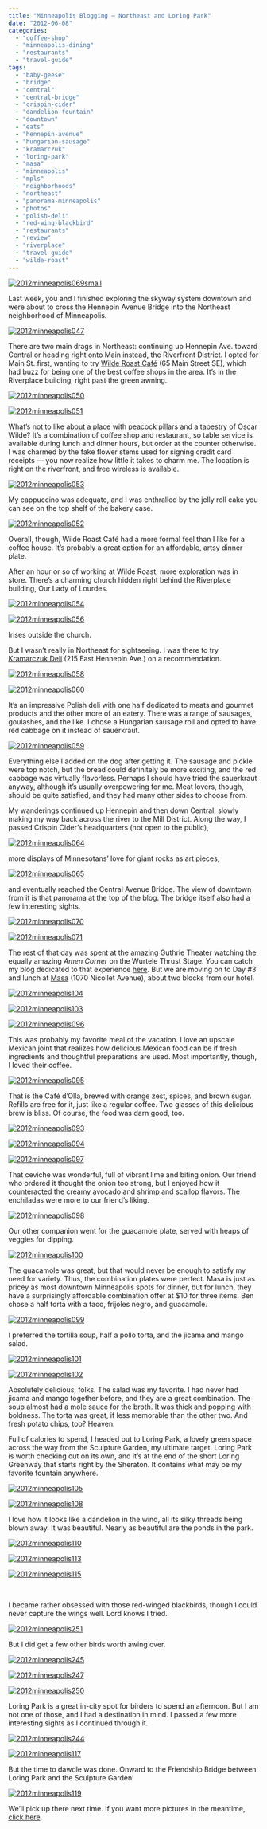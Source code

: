 ```yaml
---
title: "Minneapolis Blogging – Northeast and Loring Park"
date: "2012-06-08"
categories:
  - "coffee-shop"
  - "minneapolis-dining"
  - "restaurants"
  - "travel-guide"
tags:
  - "baby-geese"
  - "bridge"
  - "central"
  - "central-bridge"
  - "crispin-cider"
  - "dandelion-fountain"
  - "downtown"
  - "eats"
  - "hennepin-avenue"
  - "hungarian-sausage"
  - "kramarczuk"
  - "loring-park"
  - "masa"
  - "minneapolis"
  - "mpls"
  - "neighborhoods"
  - "northeast"
  - "panorama-minneapolis"
  - "photos"
  - "polish-deli"
  - "red-wing-blackbird"
  - "restaurants"
  - "review"
  - "riverplace"
  - "travel-guide"
  - "wilde-roast"
---
```





<div class="caption">

[![](http://s3.amazonaws.com/thegourmez-wpmedia/2012/06/2012minneapolis069small-1024x110.jpg "2012minneapolis069small")](http://s3.amazonaws.com/thegourmez-wpmedia/2012/06/2012minneapolis069small.jpg)</div>


Last week, you and I finished exploring the skyway system downtown and were about to cross the Hennepin Avenue Bridge into the Northeast neighborhood of Minneapolis.

[![](http://s3.amazonaws.com/thegourmez-wpmedia/2012/06/2012minneapolis047.jpg "2012minneapolis047")](http://s3.amazonaws.com/thegourmez-wpmedia/2012/06/2012minneapolis047.jpg)

There are two main drags in Northeast: continuing up Hennepin Ave. toward Central or heading right onto Main instead, the Riverfront District. I opted for Main St. first, wanting to try [Wilde Roast Café](http://wilderoastcafe.com/) (65 Main Street SE), which had buzz for being one of the best coffee shops in the area. It’s in the Riverplace building, right past the green awning.

[![](http://s3.amazonaws.com/thegourmez-wpmedia/2012/06/2012minneapolis050.jpg "2012minneapolis050")](http://s3.amazonaws.com/thegourmez-wpmedia/2012/06/2012minneapolis050.jpg)

[![](http://s3.amazonaws.com/thegourmez-wpmedia/2012/06/2012minneapolis051.jpg "2012minneapolis051")](http://s3.amazonaws.com/thegourmez-wpmedia/2012/06/2012minneapolis051.jpg)

What’s not to like about a place with peacock pillars and a tapestry of Oscar Wilde? It’s a combination of coffee shop and restaurant, so table service is available during lunch and dinner hours, but order at the counter otherwise. I was charmed by the fake flower stems used for signing credit card receipts — you now realize how little it takes to charm me. The location is right on the riverfront, and free wireless is available.

[![](http://s3.amazonaws.com/thegourmez-wpmedia/2012/06/2012minneapolis053.jpg "2012minneapolis053")](http://s3.amazonaws.com/thegourmez-wpmedia/2012/06/2012minneapolis053.jpg)

My cappuccino was adequate, and I was enthralled by the jelly roll cake you can see on the top shelf of the bakery case.

[![](http://s3.amazonaws.com/thegourmez-wpmedia/2012/06/2012minneapolis052.jpg "2012minneapolis052")](http://s3.amazonaws.com/thegourmez-wpmedia/2012/06/2012minneapolis052.jpg)

Overall, though, Wilde Roast Café had a more formal feel than I like for a coffee house. It’s probably a great option for an affordable, artsy dinner plate.

After an hour or so of working at Wilde Roast, more exploration was in store. There’s a charming church hidden right behind the Riverplace building, Our Lady of Lourdes.

[![](http://s3.amazonaws.com/thegourmez-wpmedia/2012/06/2012minneapolis054.jpg "2012minneapolis054")](http://s3.amazonaws.com/thegourmez-wpmedia/2012/06/2012minneapolis054.jpg)

[![](http://s3.amazonaws.com/thegourmez-wpmedia/2012/06/2012minneapolis056.jpg "2012minneapolis056")](http://s3.amazonaws.com/thegourmez-wpmedia/2012/06/2012minneapolis056.jpg)

Irises outside the church.

But I wasn’t really in Northeast for sightseeing. I was there to try [Kramarczuk Deli](http://kramarczuk.com/) (215 East Hennepin Ave.) on a recommendation.

[![](http://s3.amazonaws.com/thegourmez-wpmedia/2012/06/2012minneapolis058.jpg "2012minneapolis058")](http://s3.amazonaws.com/thegourmez-wpmedia/2012/06/2012minneapolis058.jpg)




<div class="caption">

[![](http://s3.amazonaws.com/thegourmez-wpmedia/2012/06/2012minneapolis060.jpg "2012minneapolis060")](http://s3.amazonaws.com/thegourmez-wpmedia/2012/06/2012minneapolis060.jpg)</div>


It’s an impressive Polish deli with one half dedicated to meats and gourmet products and the other more of an eatery. There was a range of sausages, goulashes, and the like. I chose a Hungarian sausage roll and opted to have red cabbage on it instead of sauerkraut.

[![](http://s3.amazonaws.com/thegourmez-wpmedia/2012/06/2012minneapolis059.jpg "2012minneapolis059")](http://s3.amazonaws.com/thegourmez-wpmedia/2012/06/2012minneapolis059.jpg)

Everything else I added on the dog after getting it. The sausage and pickle were top notch, but the bread could definitely be more exciting, and the red cabbage was virtually flavorless. Perhaps I should have tried the sauerkraut anyway, although it’s usually overpowering for me. Meat lovers, though, should be quite satisfied, and they had many other sides to choose from.

My wanderings continued up Hennepin and then down Central, slowly making my way back across the river to the Mill District. Along the way, I passed Crispin Cider’s headquarters (not open to the public),

[![](http://s3.amazonaws.com/thegourmez-wpmedia/2012/06/2012minneapolis064.jpg "2012minneapolis064")](http://s3.amazonaws.com/thegourmez-wpmedia/2012/06/2012minneapolis064.jpg)

more displays of Minnesotans’ love for giant rocks as art pieces,

[![](http://s3.amazonaws.com/thegourmez-wpmedia/2012/06/2012minneapolis065.jpg "2012minneapolis065")](http://s3.amazonaws.com/thegourmez-wpmedia/2012/06/2012minneapolis065.jpg)

and eventually reached the Central Avenue Bridge. The view of downtown from it is that panorama at the top of the blog. The bridge itself also had a few interesting sights.

[![](http://s3.amazonaws.com/thegourmez-wpmedia/2012/06/2012minneapolis070.jpg "2012minneapolis070")](http://s3.amazonaws.com/thegourmez-wpmedia/2012/06/2012minneapolis070.jpg)




<div class="caption">

[![](http://s3.amazonaws.com/thegourmez-wpmedia/2012/06/2012minneapolis071.jpg "2012minneapolis071")](http://s3.amazonaws.com/thegourmez-wpmedia/2012/06/2012minneapolis071.jpg)</div>


The rest of that day was spent at the amazing Guthrie Theater watching the equally amazing _Amen Corner_ on the Wurtele Thrust Stage. You can catch my blog dedicated to that experience [here](http://www.thegourmez.com/2012/05/minneapolis-blogging-the-guthrie-theater-and-the-amen-corner/). But we are moving on to Day #3 and lunch at [Masa](http://www.masa-restaurant.com/) (1070 Nicollet Avenue), about two blocks from our hotel.




<div class="caption">

[![](http://s3.amazonaws.com/thegourmez-wpmedia/2012/06/2012minneapolis104.jpg "2012minneapolis104")](http://s3.amazonaws.com/thegourmez-wpmedia/2012/06/2012minneapolis104.jpg)</div>





<div class="caption">

[![](http://s3.amazonaws.com/thegourmez-wpmedia/2012/06/2012minneapolis103.jpg "2012minneapolis103")](http://s3.amazonaws.com/thegourmez-wpmedia/2012/06/2012minneapolis103.jpg)</div>





<div class="caption">

[![](http://s3.amazonaws.com/thegourmez-wpmedia/2012/06/2012minneapolis096.jpg "2012minneapolis096")](http://s3.amazonaws.com/thegourmez-wpmedia/2012/06/2012minneapolis096.jpg)</div>


This was probably my favorite meal of the vacation. I love an upscale Mexican joint that realizes how delicious Mexican food can be if fresh ingredients and thoughtful preparations are used. Most importantly, though, I loved their coffee.

[![](http://s3.amazonaws.com/thegourmez-wpmedia/2012/06/2012minneapolis095.jpg "2012minneapolis095")](http://s3.amazonaws.com/thegourmez-wpmedia/2012/06/2012minneapolis095.jpg)

That is the Café d’Olla, brewed with orange zest, spices, and brown sugar. Refills are free for it, just like a regular coffee. Two glasses of this delicious brew is bliss. Of course, the food was darn good, too.




<div class="caption">

[![](http://s3.amazonaws.com/thegourmez-wpmedia/2012/06/2012minneapolis093.jpg "2012minneapolis093")](http://s3.amazonaws.com/thegourmez-wpmedia/2012/06/2012minneapolis093.jpg)</div>





<div class="caption">

[![](http://s3.amazonaws.com/thegourmez-wpmedia/2012/06/2012minneapolis094.jpg "2012minneapolis094")](http://s3.amazonaws.com/thegourmez-wpmedia/2012/06/2012minneapolis094.jpg)</div>





<div class="caption">

[![](http://s3.amazonaws.com/thegourmez-wpmedia/2012/06/2012minneapolis097.jpg "2012minneapolis097")](http://s3.amazonaws.com/thegourmez-wpmedia/2012/06/2012minneapolis097.jpg)</div>


That ceviche was wonderful, full of vibrant lime and biting onion. Our friend who ordered it thought the onion too strong, but I enjoyed how it counteracted the creamy avocado and shrimp and scallop flavors. The enchiladas were more to our friend’s liking.

[![](http://s3.amazonaws.com/thegourmez-wpmedia/2012/06/2012minneapolis098.jpg "2012minneapolis098")](http://s3.amazonaws.com/thegourmez-wpmedia/2012/06/2012minneapolis098.jpg)

Our other companion went for the guacamole plate, served with heaps of veggies for dipping.

[![](http://s3.amazonaws.com/thegourmez-wpmedia/2012/06/2012minneapolis100.jpg "2012minneapolis100")](http://s3.amazonaws.com/thegourmez-wpmedia/2012/06/2012minneapolis100.jpg)

The guacamole was great, but that would never be enough to satisfy my need for variety. Thus, the combination plates were perfect. Masa is just as pricey as most downtown Minneapolis spots for dinner, but for lunch, they have a surprisingly affordable combination offer at $10 for three items. Ben chose a half torta with a taco, frijoles negro, and guacamole.

[![](http://s3.amazonaws.com/thegourmez-wpmedia/2012/06/2012minneapolis099.jpg "2012minneapolis099")](http://s3.amazonaws.com/thegourmez-wpmedia/2012/06/2012minneapolis099.jpg)

I preferred the tortilla soup, half a pollo torta, and the jicama and mango salad.

[![](http://s3.amazonaws.com/thegourmez-wpmedia/2012/06/2012minneapolis101.jpg "2012minneapolis101")](http://s3.amazonaws.com/thegourmez-wpmedia/2012/06/2012minneapolis101.jpg)

[![](http://s3.amazonaws.com/thegourmez-wpmedia/2012/06/2012minneapolis102.jpg "2012minneapolis102")](http://s3.amazonaws.com/thegourmez-wpmedia/2012/06/2012minneapolis102.jpg)

Absolutely delicious, folks. The salad was my favorite. I had never had jicama and mango together before, and they are a great combination. The soup almost had a mole sauce for the broth. It was thick and popping with boldness. The torta was great, if less memorable than the other two. And fresh potato chips, too? Heaven.

Full of calories to spend, I headed out to Loring Park, a lovely green space across the way from the Sculpture Garden, my ultimate target. Loring Park is worth checking out on its own, and it’s at the end of the short Loring Greenway that starts right by the Sheraton. It contains what may be my favorite fountain anywhere.

[![](http://s3.amazonaws.com/thegourmez-wpmedia/2012/06/2012minneapolis105.jpg "2012minneapolis105")](http://s3.amazonaws.com/thegourmez-wpmedia/2012/06/2012minneapolis105.jpg)

[![](http://s3.amazonaws.com/thegourmez-wpmedia/2012/06/2012minneapolis108.jpg "2012minneapolis108")](http://s3.amazonaws.com/thegourmez-wpmedia/2012/06/2012minneapolis108.jpg)

I love how it looks like a dandelion in the wind, all its silky threads being blown away. It was beautiful. Nearly as beautiful are the ponds in the park.

[![](http://s3.amazonaws.com/thegourmez-wpmedia/2012/06/2012minneapolis110.jpg "2012minneapolis110")](http://s3.amazonaws.com/thegourmez-wpmedia/2012/06/2012minneapolis110.jpg)

[![](http://s3.amazonaws.com/thegourmez-wpmedia/2012/06/2012minneapolis113.jpg "2012minneapolis113")](http://s3.amazonaws.com/thegourmez-wpmedia/2012/06/2012minneapolis113.jpg)

[![](http://s3.amazonaws.com/thegourmez-wpmedia/2012/06/2012minneapolis115.jpg "2012minneapolis115")](http://s3.amazonaws.com/thegourmez-wpmedia/2012/06/2012minneapolis115.jpg)

 

I became rather obsessed with those red-winged blackbirds, though I could never capture the wings well. Lord knows I tried.




<div class="caption">

[![](http://s3.amazonaws.com/thegourmez-wpmedia/2012/06/2012minneapolis251.jpg "2012minneapolis251")](http://s3.amazonaws.com/thegourmez-wpmedia/2012/06/2012minneapolis251.jpg)</div>


But I did get a few other birds worth awing over.

[![](http://s3.amazonaws.com/thegourmez-wpmedia/2012/06/2012minneapolis245.jpg "2012minneapolis245")](http://s3.amazonaws.com/thegourmez-wpmedia/2012/06/2012minneapolis245.jpg)

[![](http://s3.amazonaws.com/thegourmez-wpmedia/2012/06/2012minneapolis247.jpg "2012minneapolis247")](http://s3.amazonaws.com/thegourmez-wpmedia/2012/06/2012minneapolis247.jpg)

[![](http://s3.amazonaws.com/thegourmez-wpmedia/2012/06/2012minneapolis250.jpg "2012minneapolis250")](http://s3.amazonaws.com/thegourmez-wpmedia/2012/06/2012minneapolis250.jpg)

Loring Park is a great in-city spot for birders to spend an afternoon. But I am not one of those, and I had a destination in mind. I passed a few more interesting sights as I continued through it.

[![](http://s3.amazonaws.com/thegourmez-wpmedia/2012/06/2012minneapolis244.jpg "2012minneapolis244")](http://s3.amazonaws.com/thegourmez-wpmedia/2012/06/2012minneapolis244.jpg)

[![](http://s3.amazonaws.com/thegourmez-wpmedia/2012/06/2012minneapolis117.jpg "2012minneapolis117")](http://s3.amazonaws.com/thegourmez-wpmedia/2012/06/2012minneapolis117.jpg)

But the time to dawdle was done. Onward to the Friendship Bridge between Loring Park and the Sculpture Garden!

[![](http://s3.amazonaws.com/thegourmez-wpmedia/2012/06/2012minneapolis119.jpg "2012minneapolis119")](http://s3.amazonaws.com/thegourmez-wpmedia/2012/06/2012minneapolis119.jpg)

We’ll pick up there next time. If you want more pictures in the meantime, [click here](https://www.facebook.com/media/set/?set=a.10150843566459607.406528.567409606&type=3 "Facebook Minneapolis Albums").
